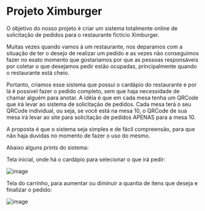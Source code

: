 # Projeto Ximburger

O objetivo do nosso projeto é criar um sistema totalmente online de solicitação de pedidos para o restaurante ficticio Ximburger.

Muitas vezes quando vamos à um restaurante, nos deparamos com a situação de ter o desejo de realizar um pedido e as vezes não conseguimos fazer no exato momento que gostariamos por que as pessoas responsáveis por coletar o que desejamos pedir estão ocupadas, principalmente quando o restaurante está cheio.

Portanto, criamos esse sistema que possui o cardápio do restaurante e por lá é possível fazer o pedido completo, sem que haja necessidade de chamar alguém para anotar. A idéia é que em cada mesa tenha um QRCode que irá levar ao sistema de solicitação de pedidos. Cada mesa terá o seu QRCode individual, ou seja, se você está na mesa 10, o QRCode de sua mesa irá levar ao site para solicitação de pedidos APENAS para a mesa 10.

A proposta é que o sistema seja simples e de fácil compreensão, para que não haja duvidas no momento de fazer o uso do mesmo.

Abaixo alguns prints do sistema:

Tela inicial, onde há o cardápio para selecionar o que irá pedir:

![image](https://user-images.githubusercontent.com/101597768/203636278-6339a671-5ed2-47cc-b866-258e98dabaf0.png)

Tela do carrinho, para aumentar ou diminuir a quantia de itens que deseja e finalizar o pedido:

![image](https://user-images.githubusercontent.com/101597768/203636440-1f750720-04c6-4871-a323-17abf7d4fb2f.png)